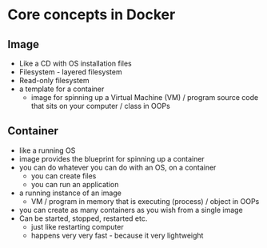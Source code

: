 # Core concepts in Docker

## Image
- Like a CD with OS installation files
- Filesystem - layered filesystem
- Read-only filesystem
- a template for a container
    - image for spinning up a Virtual Machine (VM) / program source code that sits on your computer / class in OOPs

## Container
- like a running OS
- image provides the blueprint for spinning up a container
- you can do whatever you can do with an OS, on a container
    - you can create files
    - you can run an application
- a running instance of an image
    - VM / program in memory that is executing (process) / object in OOPs
- you can create as many containers as you wish from a single image
- Can be started, stopped, restarted etc.
    - just like restarting computer
    - happens very very fast - because it very lightweight
